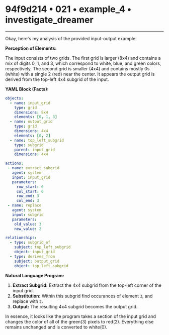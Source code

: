 # 94f9d214 • 021 • example_4 • investigate_dreamer

---
Okay, here's my analysis of the provided input-output example:

**Perception of Elements:**

The input consists of two grids. The first grid is larger (8x4) and contains a mix of digits 0, 1, and 3, which correspond to white, blue, and green colors, respectively. The second grid is smaller (4x4) and contains mostly 0s (white) with a single 2 (red) near the center. It appears the output grid is derived from the top-left 4x4 subgrid of the input.

**YAML Block (Facts):**



```yaml
objects:
  - name: input_grid
    type: grid
    dimensions: 8x4
    elements: [0, 1, 3]
  - name: output_grid
    type: grid
    dimensions: 4x4
    elements: [0, 2]
  - name: top_left_subgrid
    type: subgrid
    parent: input_grid
    dimensions: 4x4

actions:
 - name: extract_subgrid
   agent: system
   input: input_grid
   parameters:
     row_start: 0
     col_start: 0
     row_end: 3
     col_end: 3
 - name: replace
   agent: system
   input: subgrid
   parameters:
    old_value: 3
    new_value: 2

relationships:
  - type: subgrid_of
    subject: top_left_subgrid
    object: input_grid
  - type: derives_from
    subject: output_grid
    object: top_left_subgrid

```



**Natural Language Program:**

1.  **Extract Subgrid:** Extract the 4x4 subgrid from the top-left corner of the input grid.
2. **Substitution:** Within this subgrid find occurances of element `3`, and replace with `2`.
3.  **Output:** The resulting 4x4 subgrid becomes the output grid.

In essence, it looks like the program takes a section of the input grid and changes the color of all of the green(3) pixels to red(2). Everything else remains unchanged and is converted to white(0).

